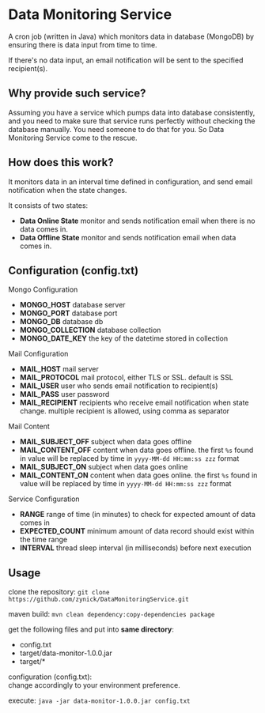 # Data Monitoring Service

A cron job (written in Java) which monitors data in database (MongoDB) by ensuring there is data input from time to time.

If there's no data input, an email notification will be sent to the specified recipient(s).

## Why provide such service?

Assuming you have a service which pumps data into database consistently, and you need to make sure that service runs perfectly without checking the database manually. You need someone to do that for you. So Data Monitoring Service come to the rescue.

## How does this work?

It monitors data in an interval time defined in configuration, and send email notification when the state changes.

It consists of two states:
 * **Data Online State** monitor and sends notification email when there is no data comes in.
 * **Data Offline State** monitor and sends notification email when data comes in.

## Configuration (config.txt)

Mongo Configuration
 * **MONGO_HOST** database server
 * **MONGO_PORT** database port
 * **MONGO_DB** database db
 * **MONGO_COLLECTION** database collection
 * **MONGO_DATE_KEY** the key of the datetime stored in collection

Mail Configuration
 * **MAIL_HOST** mail server
 * **MAIL_PROTOCOL** mail protocol, either TLS or SSL. default is SSL
 * **MAIL_USER** user who sends email notification to recipient(s)
 * **MAIL_PASS** user password
 * **MAIL_RECIPIENT** recipients who receive email notification when state change. multiple recipient is allowed, using comma as separator

Mail Content
 * **MAIL_SUBJECT_OFF** subject when data goes offline
 * **MAIL_CONTENT_OFF** content when data goes offline. the first `%s` found in value will be replaced by time in `yyyy-MM-dd HH:mm:ss zzz` format
 * **MAIL_SUBJECT_ON** subject when data goes online
 * **MAIL_CONTENT_ON** content when data goes online. the first `%s` found in value will be replaced by time in `yyyy-MM-dd HH:mm:ss zzz` format

Service Configuration
 * **RANGE** range of time (in minutes) to check for expected amount of data comes in
 * **EXPECTED_COUNT** minimum amount of data record should exist within the time range
 * **INTERVAL** thread sleep interval (in milliseconds) before next execution

## Usage

clone the repository:
`git clone https://github.com/zynick/DataMonitoringService.git`

maven build:
`mvn clean dependency:copy-dependencies package`

get the following files and put into **same directory**:
* config.txt
* target/data-monitor-1.0.0.jar
* target/*

configuration (config.txt):  
change accordingly to your environment preference.

execute:
`java -jar data-monitor-1.0.0.jar config.txt`
